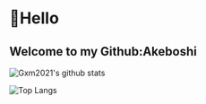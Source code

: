 # :wave:Hello

## Welcome to my Github:Akeboshi

![Gxm2021's github stats](https://github-readme-stats.vercel.app/api?username=akeboshi1&show_icons=true&theme=radical)

![Top Langs](https://github-readme-stats.vercel.app/api/top-langs/?username=akeboshi1&show_icons=true&theme=radical)

<!--
**akeboshi1/akeboshi1** is a ✨ _special_ ✨ repository because its `README.md` (this file) appears on your GitHub profile.

Here are some ideas to get you started:

- 🔭 I’m currently working on ...
- 🌱 I’m currently learning ...
- 👯 I’m looking to collaborate on ...
- 🤔 I’m looking for help with ...
- 💬 Ask me about ...
- 📫 How to reach me: ...
- 😄 Pronouns: ...
- ⚡ Fun fact: ...
-->
